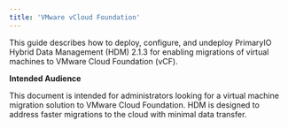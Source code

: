 ```yaml
---
title: 'VMware vCloud Foundation'
---
```


This guide describes how to deploy, configure, and undeploy PrimaryIO Hybrid Data Management (HDM) 2.1.3 for enabling migrations of virtual machines to VMware Cloud Foundation (vCF).

**Intended Audience**

This document is intended for administrators looking for a virtual machine migration solution to VMware Cloud Foundation. HDM is designed to address faster migrations to the cloud with minimal data transfer.